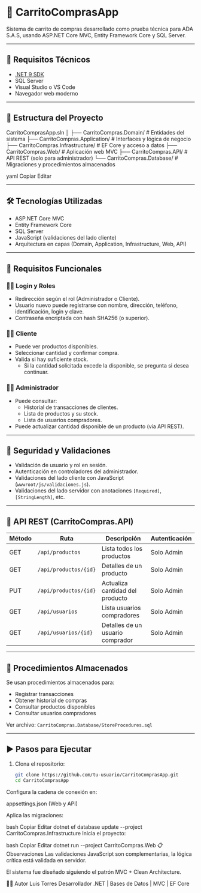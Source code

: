 # 🛒 CarritoComprasApp

Sistema de carrito de compras desarrollado como prueba técnica para ADA S.A.S, usando ASP.NET Core MVC, Entity Framework Core y SQL Server.

---

## 🚀 Requisitos Técnicos

- [.NET 9 SDK](https://dotnet.microsoft.com/)
- SQL Server
- Visual Studio o VS Code
- Navegador web moderno

---

## 📂 Estructura del Proyecto

CarritoComprasApp.sln
│
├── CarritoCompras.Domain/ # Entidades del sistema
├── CarritoCompras.Application/ # Interfaces y lógica de negocio
├── CarritoCompras.Infrastructure/ # EF Core y acceso a datos
├── CarritoCompras.Web/ # Aplicación web MVC
├── CarritoCompras.API/ # API REST (solo para administrador)
└── CarritoCompras.Database/ # Migraciones y procedimientos almacenados

yaml
Copiar
Editar

---

## 🛠️ Tecnologías Utilizadas

- ASP.NET Core MVC
- Entity Framework Core
- SQL Server
- JavaScript (validaciones del lado cliente)
- Arquitectura en capas (Domain, Application, Infrastructure, Web, API)

---

## 📌 Requisitos Funcionales

### 🧑‍💼 Login y Roles
- Redirección según el rol (Administrador o Cliente).
- Usuario nuevo puede registrarse con nombre, dirección, teléfono, identificación, login y clave.
- Contraseña encriptada con hash SHA256 (o superior).

### 👨‍💻 Cliente
- Puede ver productos disponibles.
- Seleccionar cantidad y confirmar compra.
- Valida si hay suficiente stock.
  - Si la cantidad solicitada excede la disponible, se pregunta si desea continuar.

### 🧑‍💼 Administrador
- Puede consultar:
  - Historial de transacciones de clientes.
  - Lista de productos y su stock.
  - Lista de usuarios compradores.
- Puede actualizar cantidad disponible de un producto (vía API REST).

---

## 🔐 Seguridad y Validaciones

- Validación de usuario y rol en sesión.
- Autenticación en controladores del administrador.
- Validaciones del lado cliente con JavaScript (`wwwroot/js/validaciones.js`).
- Validaciones del lado servidor con anotaciones `[Required]`, `[StringLength]`, etc.

---

## 🔗 API REST (CarritoCompras.API)

| Método | Ruta                         | Descripción                          | Autenticación |
|--------|------------------------------|--------------------------------------|----------------|
| GET    | `/api/productos`             | Lista todos los productos            | Solo Admin     |
| GET    | `/api/productos/{id}`        | Detalles de un producto              | Solo Admin     |
| PUT    | `/api/productos/{id}`        | Actualiza cantidad del producto      | Solo Admin     |
| GET    | `/api/usuarios`              | Lista usuarios compradores           | Solo Admin     |
| GET    | `/api/usuarios/{id}`         | Detalles de un usuario comprador     | Solo Admin     |

---

## 🧪 Procedimientos Almacenados

Se usan procedimientos almacenados para:

- Registrar transacciones
- Obtener historial de compras
- Consultar productos disponibles
- Consultar usuarios compradores

Ver archivo: `CarritoCompras.Database/StoreProcedures.sql`

---

## ▶️ Pasos para Ejecutar

1. Clona el repositorio:
   ```bash
   git clone https://github.com/tu-usuario/CarritoComprasApp.git
   cd CarritoComprasApp
Configura la cadena de conexión en:

appsettings.json (Web y API)

Aplica las migraciones:

bash
Copiar
Editar
dotnet ef database update --project CarritoCompras.Infrastructure
Inicia el proyecto:

bash
Copiar
Editar
dotnet run --project CarritoCompras.Web
📋 Observaciones
Las validaciones JavaScript son complementarias, la lógica crítica está validada en servidor.

El sistema fue diseñado siguiendo el patrón MVC + Clean Architecture.

👨‍💻 Autor
Luis Torres
Desarrollador .NET | Bases de Datos | MVC | EF Core